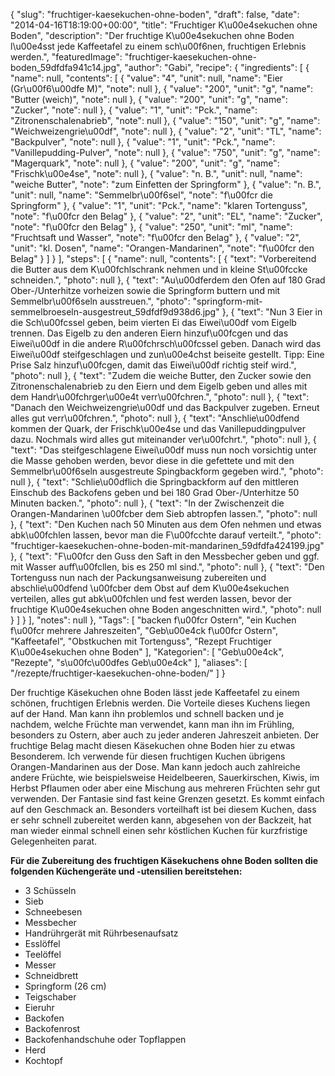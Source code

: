 {
    "slug": "fruchtiger-kaesekuchen-ohne-boden",
    "draft": false,
    "date": "2014-04-16T18:19:00+00:00",
    "title": "Fruchtiger K\u00e4sekuchen ohne Boden",
    "description": "Der fruchtige K\u00e4sekuchen ohne Boden l\u00e4sst jede Kaffeetafel zu einem sch\u00f6nen, fruchtigen Erlebnis werden.",
    "featuredImage": "fruchtiger-kaesekuchen-ohne-boden_59dfdfa941c14.jpg",
    "author": "Gabi",
    "recipe": {
        "ingredients": [
            {
                "name": null,
                "contents": [
                    {
                        "value": "4",
                        "unit": null,
                        "name": "Eier (Gr\u00f6\u00dfe M)",
                        "note": null
                    },
                    {
                        "value": "200",
                        "unit": "g",
                        "name": "Butter (weich)",
                        "note": null
                    },
                    {
                        "value": "200",
                        "unit": "g",
                        "name": "Zucker",
                        "note": null
                    },
                    {
                        "value": "1",
                        "unit": "Pck.",
                        "name": "Zitronenschalenabrieb",
                        "note": null
                    },
                    {
                        "value": "150",
                        "unit": "g",
                        "name": "Weichweizengrie\u00df",
                        "note": null
                    },
                    {
                        "value": "2",
                        "unit": "TL",
                        "name": "Backpulver",
                        "note": null
                    },
                    {
                        "value": "1",
                        "unit": "Pck.",
                        "name": "Vanillepudding-Pulver",
                        "note": null
                    },
                    {
                        "value": "750",
                        "unit": "g",
                        "name": "Magerquark",
                        "note": null
                    },
                    {
                        "value": "200",
                        "unit": "g",
                        "name": "Frischk\u00e4se",
                        "note": null
                    },
                    {
                        "value": "n. B.",
                        "unit": null,
                        "name": "weiche Butter",
                        "note": "zum Einfetten der Springform"
                    },
                    {
                        "value": "n. B.",
                        "unit": null,
                        "name": "Semmelbr\u00f6sel",
                        "note": "f\u00fcr die Springform"
                    },
                    {
                        "value": "1",
                        "unit": "Pck.",
                        "name": "klaren Tortenguss",
                        "note": "f\u00fcr den Belag"
                    },
                    {
                        "value": "2",
                        "unit": "EL",
                        "name": "Zucker",
                        "note": "f\u00fcr den Belag"
                    },
                    {
                        "value": "250",
                        "unit": "ml",
                        "name": "Fruchtsaft und Wasser",
                        "note": "f\u00fcr den Belag"
                    },
                    {
                        "value": "2",
                        "unit": "kl. Dosen",
                        "name": "Orangen-Mandarinen",
                        "note": "f\u00fcr den Belag"
                    }
                ]
            }
        ],
        "steps": [
            {
                "name": null,
                "contents": [
                    {
                        "text": "Vorbereitend die Butter aus dem K\u00fchlschrank nehmen und in kleine St\u00fccke schneiden.",
                        "photo": null
                    },
                    {
                        "text": "Au\u00dferdem den Ofen auf 180 Grad Ober-\/Unterhitze vorheizen sowie die Springform  buttern und mit Semmelbr\u00f6seln ausstreuen.",
                        "photo": "springform-mit-semmelbroeseln-ausgestreut_59dfdf9d938d6.jpg"
                    },
                    {
                        "text": "Nun 3 Eier in die Sch\u00fcssel geben, beim vierten Ei das Eiwei\u00df vom Eigelb trennen. Das Eigelb zu den anderen Eiern hinzuf\u00fcgen und das Eiwei\u00df in die andere R\u00fchrsch\u00fcssel geben. Danach wird das Eiwei\u00df steifgeschlagen und zun\u00e4chst beiseite gestellt. Tipp: Eine Prise Salz hinzuf\u00fcgen, damit das Eiwei\u00df richtig steif wird.",
                        "photo": null
                    },
                    {
                        "text": "Zudem die weiche Butter, den Zucker sowie den Zitronenschalenabrieb zu den Eiern und dem Eigelb geben und alles mit dem Handr\u00fchrger\u00e4t verr\u00fchren.",
                        "photo": null
                    },
                    {
                        "text": "Danach den Weichweizengrie\u00df und das Backpulver zugeben. Erneut alles gut verr\u00fchren.",
                        "photo": null
                    },
                    {
                        "text": "Anschlie\u00dfend kommen der Quark, der Frischk\u00e4se und das Vanillepuddingpulver dazu. Nochmals wird alles gut miteinander ver\u00fchrt.",
                        "photo": null
                    },
                    {
                        "text": "Das steifgeschlagene Eiwei\u00df muss nun noch vorsichtig unter die Masse gehoben werden, bevor diese in die gefettete und mit den Semmelbr\u00f6seln ausgestreute Spingbackform gegeben wird.",
                        "photo": null
                    },
                    {
                        "text": "Schlie\u00dflich die Springbackform auf den mittleren Einschub  des Backofens geben und bei 180 Grad Ober-\/Unterhitze  50 Minuten backen.",
                        "photo": null
                    },
                    {
                        "text": "In der Zwischenzeit die Orangen-Mandarinen \u00fcber dem Sieb abtropfen lassen.",
                        "photo": null
                    },
                    {
                        "text": "Den Kuchen nach 50 Minuten aus dem Ofen nehmen und etwas abk\u00fchlen lassen, bevor man die F\u00fcchte darauf verteilt.",
                        "photo": "fruchtiger-kaesekuchen-ohne-boden-mit-mandarinen_59dfdfa424199.jpg"
                    },
                    {
                        "text": "F\u00fcr den Guss den Saft in den Messbecher geben und ggf. mit Wasser auff\u00fcllen, bis es 250 ml sind.",
                        "photo": null
                    },
                    {
                        "text": "Den Tortenguss nun nach der Packungsanweisung zubereiten und abschlie\u00dfend \u00fcber dem Obst auf dem K\u00e4sekuchen verteilen, alles gut abk\u00fchlen und fest werden lassen, bevor der fruchtige K\u00e4sekuchen ohne Boden angeschnitten wird.",
                        "photo": null
                    }
                ]
            }
        ],
        "notes": null
    },
    "Tags": [
        "backen f\u00fcr Ostern",
        "ein Kuchen f\u00fcr mehrere Jahreszeiten",
        "Geb\u00e4ck f\u00fcr Ostern",
        "Kaffeetafel",
        "Obstkuchen mit Tortenguss",
        "Rezept Fruchtiger K\u00e4sekuchen ohne Boden"
    ],
    "Kategorien": [
        "Geb\u00e4ck",
        "Rezepte",
        "s\u00fc\u00dfes Geb\u00e4ck"
    ],
    "aliases": [
        "\/rezepte\/fruchtiger-kaesekuchen-ohne-boden\/"
    ]
}

Der fruchtige Käsekuchen ohne Boden lässt jede Kaffeetafel zu einem schönen, fruchtigen Erlebnis werden. Die Vorteile dieses Kuchens liegen auf der Hand. Man kann ihn problemlos und schnell backen und je nachdem, welche Früchte man verwendet, kann man ihn im Frühling, besonders zu Ostern, aber auch zu jeder anderen Jahreszeit anbieten. Der fruchtige Belag macht diesen Käsekuchen ohne Boden hier zu etwas Besonderem. Ich verwende für diesen fruchtigen Kuchen übrigens Orangen-Mandarinen aus der Dose. Man kann jedoch auch zahlreiche andere Früchte, wie beispielsweise Heidelbeeren, Sauerkirschen, Kiwis, im Herbst Pflaumen oder aber eine Mischung aus mehreren Früchten sehr gut verwenden. Der Fantasie sind fast keine Grenzen gesetzt. Es kommt einfach auf den Geschmack an. Besonders vorteilhaft ist bei diesem Kuchen, dass er sehr schnell zubereitet werden kann, abgesehen von der Backzeit, hat man wieder einmal schnell einen sehr köstlichen Kuchen für kurzfristige Gelegenheiten parat.

**Für die Zubereitung des fruchtigen Käsekuchens ohne Boden sollten die folgenden Küchengeräte und -utensilien bereitstehen:**

 * 3 Schüsseln
 * Sieb
 * Schneebesen
 * Messbecher
 * Handrührgerät mit Rührbesenaufsatz
 * Esslöffel
 * Teelöffel
 * Messer
 * Schneidbrett
 * Springform (26 cm)
 * Teigschaber
 * Eieruhr
 * Backofen
 * Backofenrost
 * Backofenhandschuhe oder Topflappen
 * Herd
 * Kochtopf